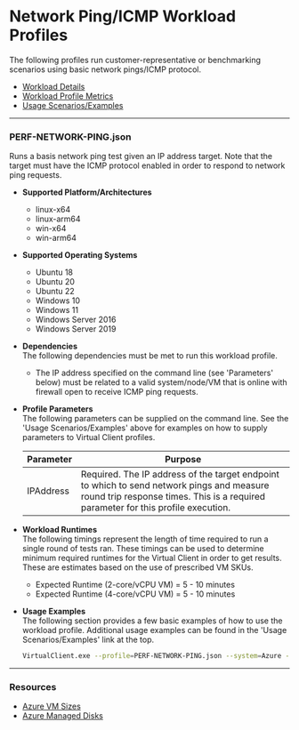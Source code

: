 ﻿# Network Ping/ICMP Workload Profiles
The following profiles run customer-representative or benchmarking scenarios using basic network pings/ICMP protocol.  

* [Workload Details](./NetworkPing.md)  
* [Workload Profile Metrics](./NetworkPingMetrics.md)
* [Usage Scenarios/Examples](./UsageScenarios.md)

-----------------------------------------------------------------------

### PERF-NETWORK-PING.json
Runs a basis network ping test given an IP address target. Note that the target must have the ICMP protocol enabled in order to
respond to network ping requests.

* **Supported Platform/Architectures**
  * linux-x64
  * linux-arm64
  * win-x64
  * win-arm64

* **Supported Operating Systems**
  * Ubuntu 18
  * Ubuntu 20
  * Ubuntu 22
  * Windows 10
  * Windows 11
  * Windows Server 2016
  * Windows Server 2019

* **Dependencies**  
  The following dependencies must be met to run this workload profile.

  * The IP address specified on the command line (see 'Parameters' below) must be related to a valid system/node/VM that is online with firewall open
    to receive ICMP ping requests.

* **Profile Parameters**  
  The following parameters can be supplied on the command line. See the 'Usage Scenarios/Examples' above for examples on how to supply parameters to 
  Virtual Client profiles.

  | Parameter   | Purpose |
  |-------------|---------|
  | IPAddress   | Required. The IP address of the target endpoint to which to send network pings and measure round trip response times. This is a required parameter for this profile execution.  |

* **Workload Runtimes**  
  The following timings represent the length of time required to run a single round of tests ran. These timings can be used to determine
  minimum required runtimes for the Virtual Client in order to get results. These are estimates based on the use of prescribed VM SKUs.

  * Expected Runtime (2-core/vCPU VM) = 5 - 10 minutes
  * Expected Runtime (4-core/vCPU VM) = 5 - 10 minutes

* **Usage Examples**  
  The following section provides a few basic examples of how to use the workload profile. Additional usage examples can be found in the
  'Usage Scenarios/Examples' link at the top.


  ``` bash
  VirtualClient.exe --profile=PERF-NETWORK-PING.json --system=Azure --timeout=1440 --parameters=IPAddress=1.2.3.4
  ```

-----------------------------------------------------------------------

### Resources
* [Azure VM Sizes](https://docs.microsoft.com/en-us/azure/virtual-machines/sizes)
* [Azure Managed Disks](https://azure.microsoft.com/en-us/pricing/details/managed-disks/)